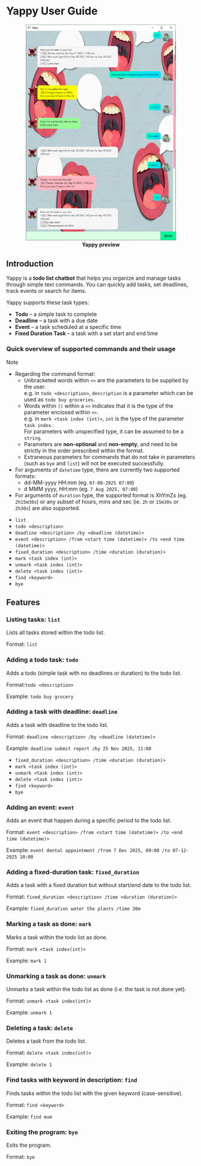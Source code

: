 # Yappy User Guide

<p align="center">
    <img src='./Ui.png' alt="Yappy preview" style="width:400px; height: auto;">
    <br />
    <b>Yappy preview</b>
</p>



## Introduction

Yappy is a **todo list chatbot** that helps you organize and manage tasks through simple text commands.
You can quickly add tasks, set deadlines, track events or search for items.

Yappy supports these task types:

* **Todo** – a simple task to complete
* **Deadline** – a task with a due date
* **Event** – a task scheduled at a specific time
* **Fixed Duration Task** – a task with a set start and end time

### Quick overview of supported commands and their usage

> [!NOTE]
>* Regarding the command format:
>   * Unbracketed words within `<>` are the parameters to be supplied by the user.  
>      e.g. in `todo <description>`, `description` is a parameter which can be used as `todo buy groceries`.  
>   * Words within `()` within a `<>` indicates that it is the type of the parameter enclosed within `<>`.  
>      e.g. in `mark <task index (int)>`, `int` is the type of the parameter `task index`.  
>      For parameters with unspecified type, it can be assumed to be a `string`.    
>   * Parameters are **non-optional** and **non-empty**, and need to be strictly in the order prescribed within the format.     
>   * Extraneous parameters for commands that do not take in parameters (such as `bye` and `list`) will not be executed successfully. 
>* For arguments of `datetime` type, there are currently two supported formats:
>   * dd-MM-yyyy HH:mm (eg. `07-08-2025 07:00`)
>   * d MMM yyyy, HH:mm (eg. `7 Aug 2025, 07:00`)
>* For arguments of `duration` type, the supported format is XhYmZs (eg. `2h15m30s`) or any subset of hours, mins and sec (ie. `2h` or `15m30s` or `2h30s`) are also supported.

* `list`
* `todo <description>`
* `deadline <description> /by <deadline (datetime)>`
* `event <description> /from <start time (datetime)> /to <end time (datetime)>`
* `fixed_duration <description> /time <duration (duration)>`
* `mark <task index (int)>`
* `unmark <task index (int)>`
* `delete <task index (int)>`
* `find <keyword>`
* `bye`

## Features


### Listing tasks: `list`
Lists all tasks stored within the todo list.

Format: `list`

### Adding a todo task: `todo`
Adds a todo (simple task with no deadlines or duration) to the todo list.

Format:`todo <description>`

Example: `todo buy grocery`

### Adding a task with deadline: `deadline`
Adds a task with deadline to the todo list.

Format: `deadline <description> /by <deadline (datetime)>`

Example: `deadline submit report /by 25 Nov 2025, 11:00`

* `fixed_duration <description> /time <duration (duration)>`
* `mark <task index (int)>`
* `unmark <task index (int)>`
* `delete <task index (int)>`
* `find <keyword>`
* `bye`

### Adding an event: `event`

Adds an event that happen during a specific period to the todo list.

Format: `event <description> /from <start time (datetime)> /to <end time (datetime)>`

Example: `event dental appointment /from 7 Dec 2025, 09:00 /to 07-12-2025 10:00`


### Adding a fixed-duration task: `fixed_duration`

Adds a task with a fixed duration but without start/end date to the todo list.

Format: `fixed_duration <description> /time <duration (duration)>`

Example: `fixed_duration water the plants /time 30m`


### Marking a task as done: `mark`

Marks a task within the todo list as done.

Format: `mark <task index(int)>`

Example: `mark 1`

### Unmarking a task as done: `unmark`

Unmarks a task within the todo list as done (i.e. the task is not done yet).

Format: `unmark <task index(int)>`

Example: `unmark 1`

### Deleting a task: `delete`

Deletes a task from the todo list.

Format: `delete <task index(int)>`

Example: `delete 1`

### Find tasks with keyword in description: `find`

Finds tasks within the todo list with the given keyword (case-sensitive).

Format: `find <keyword>`

Example: `find mum`

### Exiting the program: `bye`

Exits the program.

Format: `bye`
